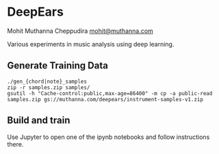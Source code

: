 # DeepEars

Mohit Muthanna Cheppudira <mohit@muthanna.com>

Various experiments in music analysis using deep learning.

## Generate Training Data

```
./gen_{chord|note}_samples
zip -r samples.zip samples/
gsutil -h "Cache-control:public,max-age=86400" -m cp -a public-read samples.zip gs://muthanna.com/deepears/instrument-samples-v1.zip
```

## Build and train

Use Jupyter to open one of the ipynb notebooks and follow instructions there.

